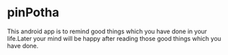 # pinPotha
This android app is to remind good things which you have done in your life.Later your mind will be happy after reading those good things which you have done.
